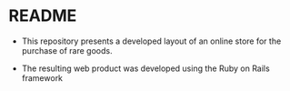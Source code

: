 # README

* This repository presents a developed layout of an online store for the purchase of rare goods.

* The resulting web product was developed using the Ruby on Rails framework
